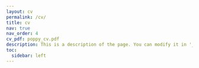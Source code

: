 ```yaml
---
layout: cv
permalink: /cv/
title: cv
nav: true
nav_order: 4
cv_pdf: poppy_cv.pdf
description: This is a description of the page. You can modify it in '_pages/cv.md'. You can also change or remove the top pdf download button.
toc:
  sidebar: left
---
```

